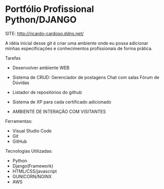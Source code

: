 # Portfólio Profissional Python/DJANGO

SITE: http://ricardo-cardoso.ddns.net/



A idéia inicial desse git é criar uma ambiente onde eu possa adicionar minhas especificações e conhecimentos profissionais de forma prática. 

Tarefas

- Desenvolver ambiente WEB
- Sistema de CRUD:
  Gerenciador de postagens
  Chat com salas
  Fórum de Dúvidas


- Listador de repositórios do github
- Sistema de XP para cada certificado adicionado
- AMBIENTE DE INTERAÇÃO COM VISITANTES 

Ferramentas:
  - Visual Studio Code
  - Git
  - GitHub

Tecnologias Utilizadas:
- Python
- Django(Framework)
- HTML/CSS/javascript
- GUNICORN/NGINX
- AWS


